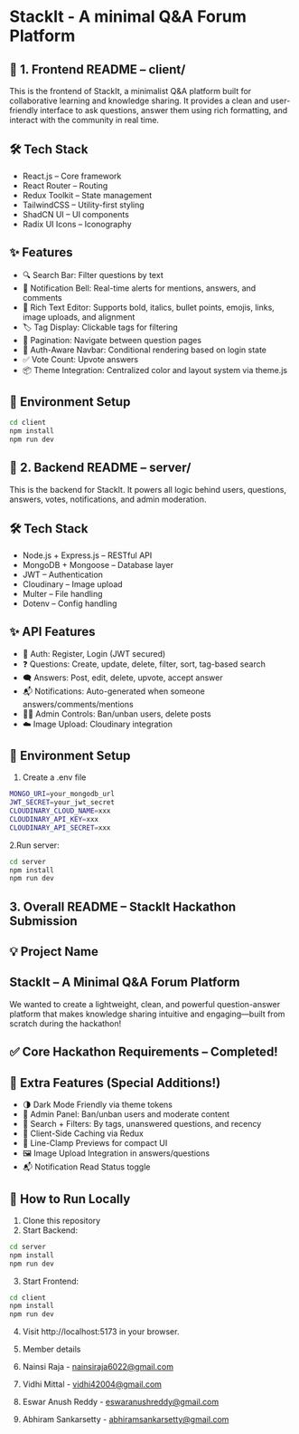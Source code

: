 # StackIt - A minimal Q&A Forum Platform



## 🧩 1. Frontend README – client/

This is the frontend of StackIt, a minimalist Q&A platform built for collaborative learning and knowledge sharing. It provides a clean and user-friendly interface to ask questions, answer them using rich formatting, and interact with the community in real time.

## 🛠️ Tech Stack

- React.js – Core framework
- React Router – Routing
- Redux Toolkit – State management
- TailwindCSS – Utility-first styling
- ShadCN UI – UI components
- Radix UI Icons – Iconography




## ✨ Features

- 🔍 Search Bar: Filter questions by text
- 🔔 Notification Bell: Real-time alerts for mentions, answers, and comments
- 📝 Rich Text Editor: Supports bold, italics, bullet points, emojis, links, image uploads, and alignment
- 🏷️ Tag Display: Clickable tags for filtering
- 🔄 Pagination: Navigate between question pages
- 👤 Auth-Aware Navbar: Conditional rendering based on login state
- ✅ Vote Count: Upvote answers
- 📦 Theme Integration: Centralized color and layout system via theme.js

## 🧪 Environment Setup

```bash
cd client
npm install
npm run dev
```
## 🧠 2. Backend README – server/

This is the backend for StackIt. It powers all logic behind users, questions, answers, votes, notifications, and admin moderation.

## 🛠️ Tech Stack

- Node.js + Express.js – RESTful API
- MongoDB + Mongoose – Database layer
- JWT – Authentication
- Cloudinary – Image upload
- Multer – File handling
- Dotenv – Config handling




## ✨ API Features

- 🛂 Auth: Register, Login (JWT secured)
- ❓ Questions: Create, update, delete, filter, sort, tag-based search
- 🗨️ Answers: Post, edit, delete, upvote, accept answer
- 📬 Notifications: Auto-generated when someone answers/comments/mentions
- 🧙‍♂️ Admin Controls: Ban/unban users, delete posts
- ☁️ Image Upload: Cloudinary integration


## 🧪 Environment Setup

1. Create a .env file
```bash
MONGO_URI=your_mongodb_url
JWT_SECRET=your_jwt_secret
CLOUDINARY_CLOUD_NAME=xxx
CLOUDINARY_API_KEY=xxx
CLOUDINARY_API_SECRET=xxx
```
 
2.Run server:
```bash
cd server
npm install
npm run dev
```

##  3. Overall README – StackIt Hackathon Submission
## 💡 Project Name
## StackIt – A Minimal Q&A Forum Platform


We wanted to create a lightweight, clean, and powerful question-answer platform that makes knowledge sharing intuitive and engaging—built from scratch during the hackathon!


## ✅ Core Hackathon Requirements – Completed!

## 🧁 Extra Features (Special Additions!)
- 🌗 Dark Mode Friendly via theme tokens
- 🚫 Admin Panel: Ban/unban users and moderate content
- 📑 Search + Filters: By tags, unanswered questions, and recency
- 🧹 Client-Side Caching via Redux
- 🧾 Line-Clamp Previews for compact UI
- 🖼️ Image Upload Integration in answers/questions
- 📬 Notification Read Status toggle

## 🚦 How to Run Locally
1. Clone this repository
2. Start Backend:
```bash
cd server
npm install
npm run dev

```
3. Start Frontend:
```bash
cd client
npm install
npm run dev

```
4. Visit http://localhost:5173 in your browser.

5. Member details

1. Nainsi Raja - nainsiraja6022@gmail.com
2. Vidhi Mittal - vidhi42004@gmail.com
3. Eswar Anush Reddy - eswaranushreddy@gmail.com
4. Abhiram Sankarsetty - abhiramsankarsetty@gmail.com
